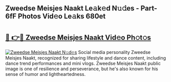 ## Zweedse Meisjes Naakt Le𝚊k𝚎d N𝚞𝚍es - Part-6fF Photos Vid𝚎o Le𝚊ks 680et

# <h2><a href="http://fb76lup.evod.top/?m=Zweedse+Meisjes+Naakt">🔗 👉🔴 Zweedse Meisjes Naakt Vid𝚎o Ph𝚘t𝚘s</a></h2>

[![Zweedse Meisjes Naakt N𝚞d𝚎s](https://i.imgur.com/8V9OHl7.gif)](http://fb76lup.evod.top/?m=Zweedse+Meisjes+Naakt)
Social media personality Zweedse Meisjes Naakt, recognized for sharing lifestyle and dance content, including dance trend performances and mini vlogs. Zweedse Meisjes Naakt public image is one of resilience and perseverance, but he's also known for his sense of humor and lightheartedness. 
